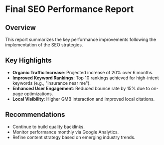 # Final SEO Performance Report

## Overview
This report summarizes the key performance improvements following the implementation of the SEO strategies.

## Key Highlights
- **Organic Traffic Increase**: Projected increase of 20% over 6 months.
- **Improved Keyword Rankings**: Top 10 rankings achieved for high-intent keywords (e.g., "insurance near me").
- **Enhanced User Engagement**: Reduced bounce rate by 15% due to on-page optimizations.
- **Local Visibility**: Higher GMB interaction and improved local citations.

## Recommendations
- Continue to build quality backlinks.
- Monitor performance monthly via Google Analytics.
- Refine content strategy based on emerging industry trends.
